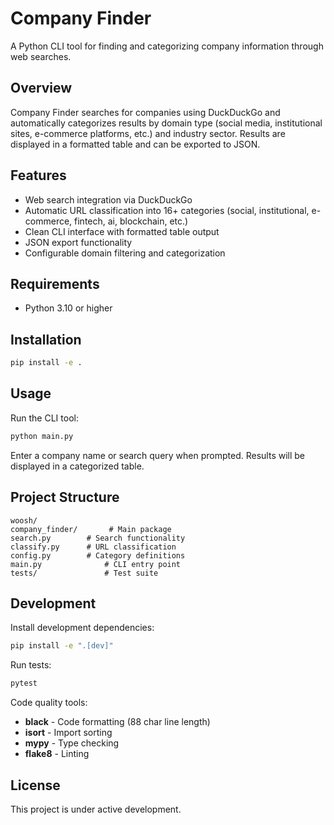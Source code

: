 # Company Finder

A Python CLI tool for finding and categorizing company information through web searches.

## Overview

Company Finder searches for companies using DuckDuckGo and automatically categorizes results by domain type (social media, institutional sites, e-commerce platforms, etc.) and industry sector. Results are displayed in a formatted table and can be exported to JSON.

## Features

- Web search integration via DuckDuckGo
- Automatic URL classification into 16+ categories (social, institutional, e-commerce, fintech, ai, blockchain, etc.)
- Clean CLI interface with formatted table output
- JSON export functionality
- Configurable domain filtering and categorization

## Requirements

- Python 3.10 or higher

## Installation

```bash
pip install -e .
```

## Usage

Run the CLI tool:

```bash
python main.py
```

Enter a company name or search query when prompted. Results will be displayed in a categorized table.

## Project Structure

```
woosh/
company_finder/       # Main package
search.py        # Search functionality
classify.py      # URL classification
config.py        # Category definitions
main.py              # CLI entry point
tests/               # Test suite
```

## Development

Install development dependencies:

```bash
pip install -e ".[dev]"
```

Run tests:

```bash
pytest
```

Code quality tools:
- **black** - Code formatting (88 char line length)
- **isort** - Import sorting
- **mypy** - Type checking
- **flake8** - Linting

## License

This project is under active development.
